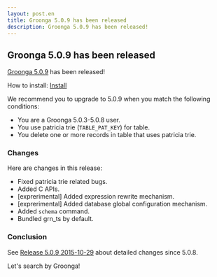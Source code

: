 ```yaml
---
layout: post.en
title: Groonga 5.0.9 has been released
description: Groonga 5.0.9 has been released!
---
```


## Groonga 5.0.9 has been released

[Groonga 5.0.9](/docs/news.html#release-5-0-9) has been released!

How to install: [Install](/docs/install.html)

We recommend you to upgrade to 5.0.9 when you match the following conditions:

  * You are a Groonga 5.0.3-5.0.8 user.
  * You use patricia trie (`TABLE_PAT_KEY`) for table.
  * You delete one or more records in table that uses patricia trie.

### Changes

Here are changes in this release:

  * Fixed patricia trie related bugs.
  * Added C APIs.
  * [exprerimental] Added expression rewrite mechanism.
  * [exprerimental] Added database global configuration mechanism.
  * Added `schema` command.
  * Bundled grn\_ts by default.

### Conclusion

See [Release 5.0.9 2015-10-29](/docs/news.html#release-5-0-9) about detailed changes since 5.0.8.

Let's search by Groonga!

